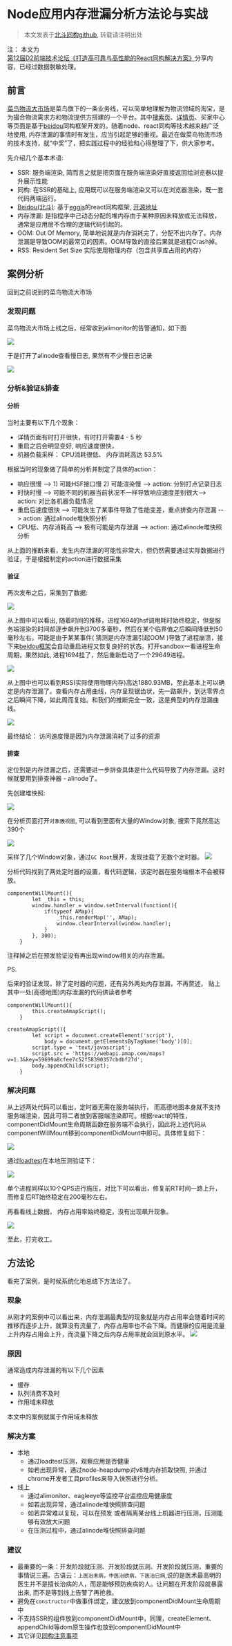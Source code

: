 # Node应用内存泄漏分析方法论与实战

> 本文发表于[北斗同构github](https://github.com/alibaba/beidou/blob/master/packages/beidou-docs/articles/node-memory-leak.md), 转载请注明出处

注： 本文为[第12届D2前端技术论坛《打造高可靠与高性能的React同构解决方案》](http://d2forum.alibaba-inc.com/)分享内容，已经过数据脱敏处理。

## 前言

[菜鸟物流大市场](https://56.cainiao.com/)是菜鸟旗下的一条业务线，可以简单地理解为物流领域的淘宝，是为撮合物流需求方和物流提供方搭建的一个平台。其中[搜索页](https://market.c.cainiao.com/search/?q=c&pm=1)、[详情页](https://market.c.cainiao.com/detail/ckzl?id=736&mid=4398106812406)、买家中心等页面是基于[beidou](https://github.com/alibaba/beidou/)同构框架开发的。随着node、react同构等技术越来越广泛地使用, 内存泄漏的事情时有发生，应当引起足够的重视。最近在做菜鸟物流市场的技术支持，就“中奖”了，把实践过程中的经验和心得整理了下，供大家参考。

先介绍几个基本术语: 
* SSR: 服务端渲染, 简而言之就是把页面在服务端渲染好直接返回给浏览器以提升展示性能
* 同构: 在SSR的基础上, 应用既可以在服务端渲染又可以在浏览器渲染，既一套代码两端运行。
* [Beidou(北斗)](https://github.com/alibaba/beidou/): 基于[eggjs](https://github.com/eggjs/egg)的react同构框架, [开源地址](https://github.com/alibaba/beidou)
* 内存泄漏: 是指程序中己动态分配的堆内存由于某种原因未释放或无法释放，通常是应用层不合理的逻辑代码引起的。
* OOM: Out Of Memory, 简单地说就是内存消耗完了，分配不出内存了。内存泄漏是导致OOM的最常见的因素。OOM导致的直接后果就是进程Crash掉。
* RSS: Resident Set Size 实际使用物理内存（包含共享库占用的内存）

## 案例分析

回到之前说到的菜鸟物流大市场

### 发现问题

菜鸟物流大市场上线之后，经常收到alimonitor的告警通知，如下图

![](https://img.alicdn.com/tfs/TB1qBdDa3oQMeJjy0FnXXb8gFXa-1532-1126.png)

于是打开了alinode查看慢日志, 果然有不少慢日志记录

![](https://img.alicdn.com/tfs/TB13dJza3oQMeJjy0FnXXb8gFXa-2526-1114.png)

### 分析&验证&排查

#### 分析
当时主要有以下几个现象：

* 详情页面有时打开很快，有时打开需要4 - 5 秒
* 重启之后会明显变好, 响应速度很快，
* 机器负载采样： CPU消耗很低、 内存消耗高达 53.5%

根据当时的现象做了简单的分析并制定了具体的action：

* 响应很慢 --> 1) 可能HSF接口慢 2) 可能渲染慢 --> action: 分别打点记录日志
* 时快时慢 --> 可能不同的机器当前状况不一样导致响应速度差别很大--> action: 对比各机器负载情况
* 重启后速度很快 --> 可能发生了某事件导致了性能变差，重点排查内存泄漏 --> action: 通过alinode堆快照分析
* CPU低、内存消耗高 --> 极有可能是内存泄漏 --> action: 通过alinode堆快照分析

从上面的推断来看，发生内存泄漏的可能性非常大，但仍然需要通过实际数据进行验证，于是根据制定的action进行数据采集


#### 验证

再次发布之后，采集到了数据:

![](https://img.alicdn.com/tfs/TB19ndFa3MPMeJjy1XbXXcwxVXa-1393-651.png)

从上图中可以看出, 随着时间的推移，进程1694的hsf调用耗时始终稳定，但是服务端渲染的时间却逐步飙升到3700多毫秒，然后在某个临界值之后瞬间降低到50毫秒左右。可能是由于某某事件( 猜测是内存泄漏引起OOM )导致了进程崩溃，接下来[beidou框架](https://github.com/alibaba/beidou/)会自动重启进程又恢复良好的状态。打开sandbox一看进程生命周期，果然如此, 进程1694挂了，然后重新启动了一个29649进程。

![](https://img.alicdn.com/tfs/TB1tFRHa3oQMeJjy0FnXXb8gFXa-1122-720.png)

从上图中也可以看到RSS(实际使用物理内存)高达1880.93MB，至此基本上可以确定是内存泄漏了。查看内存占用曲线，内存呈现锯齿状，先一路飙升，到达零界点之后瞬间下降，如此周而复始。和我们的推断完全一致，这是典型的内存泄漏曲线。

![](https://img.alicdn.com/tfs/TB1SiVDa.gQMeJjy0FjXXaExFXa-1166-726.png)

最终结论： 访问速度慢是因为内存泄漏消耗了过多的资源

#### 排查

定位到是内存泄漏之后，还需要进一步排查具体是什么代码导致了内存泄漏。这时候就要用到排查神器 - alinode了。

先创建堆快照:

![](https://img.alicdn.com/tfs/TB1Op0Ea3MPMeJjy1XdXXasrXXa-2088-204.png)

在分析页面打开`对象簇视图`, 可以看到里面有大量的Window对象, 搜索下竟然高达390个

![](https://img.alicdn.com/tfs/TB1_vlGa3MPMeJjy1XdXXasrXXa-1265-724.png)

采样了几个Window对象，通过`GC Root`展开，发现挂载了无数个定时器。
![](https://img.alicdn.com/tfs/TB1ehura3sSMeJjSspeXXa77VXa-506-686.png)

分析代码找到了两处定时器的设置，看代码逻辑，该定时器在服务端根本不会被释放。

```
componentWillMount(){
        let _this = this;
        window.handler = window.setInterval(function(){
            if(typeof AMap){
                _this.renderMap('', AMap);
                window.clearInterval(window.handler);
            }
        }, 300);
    }
```

注释掉之后在预发验证没有再出现window相关的内存泄漏。

PS.

后来的验证发现，除了定时器的问题，还有另外两处内存泄漏，不再赘述， 贴上其中一处(高德地图)内存泄漏的代码供读者参考

```
componentWillMount(){
        this.createAmapScript();
    }
    
createAmapScript(){
        let script = document.createElement('script'),
            body = document.getElementsByTagName('body')[0];
        script.type = 'text/javascript';
        script.src = 'https://webapi.amap.com/maps?v=1.3&key=59699a8cfee7c52f58390357cbdbf27d';
        body.appendChild(script);
    }

```


### 解决问题

从上述两处代码可以看出，定时器无需在服务端执行， 而高德地图本身就不支持服务端渲染，因此可将二者放到客服端渲染即可。根据react的特性，componentDidMount生命周期函数在服务端不会执行，因此将上述代码从componentWillMount移到componentDidMount中即可。具体修复如下：

![](https://img.alicdn.com/tfs/TB1t0VTa3MPMeJjy1XcXXXpppXa-820-476.png)

通过[loadtest](https://github.com/alexfernandez/loadtest)在本地压测验证下：

![](https://img.alicdn.com/tfs/TB19lxKa3MPMeJjy1XdXXasrXXa-847-603.png)

单个进程同样以10个QPS进行施压，对比下可以看出，修复前RT时间一路上升，而修复后RT始终稳定在200毫秒左右。

再看看线上数据， 内存占用率始终稳定，没有出现飙升现象。

![](https://img.alicdn.com/tfs/TB1SOhLa3MPMeJjy1XdXXasrXXa-1329-594.png)

至此，打完收工。


## 方法论

看完了案例，是时候系统化地总结下方法论了。

### 现象

从刚才的案例中可以看出来，内存泄漏最典型的现象就是内存占用率会随着时间的推移而逐步上升，就算没有流量了，内存占用率也不会下降。而健康的应用是流量上升内存占用会上升，而流量下降之后内存占用率就会回到原水平。
![](https://img.alicdn.com/tfs/TB1_idMa3MPMeJjy1XdXXasrXXa-1358-803.png)

### 原因

通常造成内存泄漏的有以下几个因素
* 缓存
* 队列消费不及时
* 作用域未释放

本文中的案例就属于作用域未释放


### 解决方案
* 本地
  * 通过loadtest压测，观察应用是否健康
  * 如若出现异常，通过node-heapdump对v8堆内存抓取快照, 并通过chrome开发者工具profiles来导入快照进行分析。
* 线上
  * 通过alimonitor、eagleeye等监控平台监控应用健康度
  * 如若出现异常，通过alinode堆快照排查问题
  * 如若异常难以复现，可以在预发 或者隔离某台线上机器进行压测，压测能够有效放大问题
  * 在压测过程中，通过alinode堆快照排查问题


### 建议
* 最重要的一条：开发阶段就压测、开发阶段就压测、开发阶段就压测，重要的事情说三遍。古语云：`上医治未病，中医治欲病，下医治已病`,说的是医术最高明的医生并不是擅长治病的人，而是能够预防疾病的人。让问题在开发阶段就暴露出来, 而不是等到线上告警了再抢救。
* 避免在`constructor`中做事件绑定，建议放到componentDidMount生命周期中
* 不支持SSR的组件放到componentDidMount中，同理，createElement、appendChild等dom原生操作也放到componentDidMount中
* 其它详见[同构注意事项](https://github.com/alibaba/beidou/blob/master/packages/beidou-docs/advanced/attentions.md)


